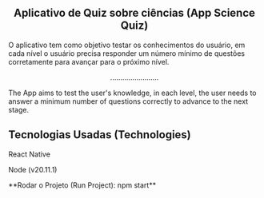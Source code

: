 <h2 align="center"> Aplicativo de Quiz sobre ciências (App Science Quiz) </h2>
O aplicativo tem como objetivo testar os conhecimentos do usuário, em cada nível o usuário precisa responder um número mínimo de questões corretamente para avançar para o próximo nível.
<p align="center">........................</p>
The App aims to test the user's knowledge, in each level, the user needs to answer a minimum number of questions correctly to advance to the next stage.

## Tecnologias Usadas (Technologies)
<p>React Native</p>
<p>Node  (v20.11.1)</p>
**Rodar o Projeto (Run Project): npm start**
